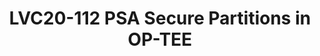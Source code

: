 ---
categories:
- lvc20
description: Arm® Firmware Framework for Armv8-A [1] describes a software architecture
  and interfaces that standardize isolation and communication between the various
  software components.<br>Depending on the framework configuration, OP-TEE can be
  deployed either as a Secure-EL1 Secure Partition managed by a Secure Partition Manager
  (SPM) executing at secure EL2, or can serve as an SPM for S-EL0 Secure Partitions.<br>In
  this session, we'll focus on the potential use cases for S-EL0 partitions, such
  as a basic set of Platform Security services (Crypto, Storage and Attestation),
  Standalone MM, or an existing set of TAs, managed by OP-TEE as the partition manager
  core.<br>We'll cover the design considerations and implementation choices made for
  an initial prototype, some of the challenges encountered and the status of the work
  in progress to support multiple types of partitions within a single standard framework
  in OP-TEE.<br><br>[1] https://developer.arm.com/docs/den0077/a<br><br>
image: /assets/images/featured-images/lvc20/LVC20-112.png
session_id: LVC20-112
session_room: '[Track 1] IoT/Edge/Embedded'
session_slot:
  end_time: 2020-09-22 13:50
  start_time: 2020-09-22 13:25
session_speakers:
- speaker_bio: Miklos is a software engineer at Arm focusing on security.&lt;br /&gt;
    He has been working with embedded software for over 10 years in environments ranging
    from telecom core network nodes to server blades and IoT devices.&lt;br /&gt;
    He is a maintainer of Trusted Firmware M open source project and has lately been
    involved in A-profile software architecture.
  speaker_company: Arm
  speaker_image: http://avatars.sched.co/4/d5/6323146/avatar.jpg.320x320px.jpg?274
  speaker_name: Miklos Balint
  speaker_position: Principal Software Engineer
  speaker_role: attendee, speaker
session_track: Security
tag: session
tags: Security
title: LVC20-112 PSA Secure Partitions in OP-TEE
amazon_s3_presentation_url: https://static.linaro.org/connect/lvc20/presentations/LVC20-112-0.pdf
amazon_s3_video_url: https://static.linaro.org/connect/lvc20/videos/lvc20-112.mp4
---